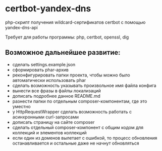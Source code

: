 # certbot-yandex-dns
php-скрипт получения wildcard-сертификатов certbot с помощью yandex-dns-api

Требует для работы программы: php, certbot, openssl, dig


## Возможное дальнейшее развитие:
- сделать settings.example.json
- сформировать phar-архив
- реконфигурировать папки проекта, чтобы можно было автоматически использовать phar
- сделать возможность указывать произвольное имя файла конфига
- вынести все фразы в файлы локализаций
- дописать подробнее данное README.md
- разнести папки по отдельным composer-компонентам, где это уместно
- у HttpRequestWrapper сделать возможность работать с асинхронными curl-запросами
- дописать страницу на сайте composer
- сделать отдельный composer-компонент с общим кодом для коллекций и элементов коллекций
- если один из доменов вылетает с ошибкой, то процесс обновления останавливается и остальные даже не начнут обновляться

